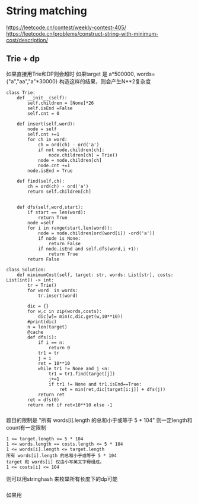 # String matching

https://leetcode.cn/contest/weekly-contest-405/
https://leetcode.cn/problems/construct-string-with-minimum-cost/description/

## Trie + dp
如果直接用Trie和DP则会超时
如果target 是 a*500000, words={"a","aa","a"*30000} 构造这样的结果，则会产生N**2复杂度
```
class Trie:
    def __init__(self):
        self.children = [None]*26
        self.isEnd =False
        self.cnt = 0
    
    def insert(self,word):
        node = self
        self.cnt +=1
        for ch in word:
            ch = ord(ch) - ord('a')
            if not node.children[ch]:
                node.children[ch] = Trie()
            node = node.children[ch]
            node.cnt +=1
        node.isEnd = True
        
    def find(self,ch):
        ch = ord(ch) - ord('a')
        return self.children[ch]
    
    
    def dfs(self,word,start):
        if start == len(word):
            return True
        node =self
        for i in range(start,len(word)):
            node = node.children[ord(word[i]) -ord('a')]
            if node is None:
                return False
            if node.isEnd and self.dfs(word,i +1):
                return True
        return False

class Solution:
    def minimumCost(self, target: str, words: List[str], costs: List[int]) -> int:
        tr = Trie()
        for word  in words:
            tr.insert(word)
        
        dic = {}
        for w,c in zip(words,costs):
            dic[w]= min(c,dic.get(w,10**10))
        #print(dic)
        n = len(target)
        @cache
        def dfs(i):
            if i == n:
                return 0
            tr1 = tr
            j = i
            ret = 10**10
            while tr1 != None and j <n:
                tr1 = tr1.find(target[j])
                j+=1
                if tr1 != None and tr1.isEnd==True:
                    ret = min(ret,dic[target[i:j]] + dfs(j))
            return ret
        ret = dfs(0) 
        return ret if ret<10**10 else -1   
```

###
题目的限制是 "所有 words[i].length 的总和小于或等于 5 * 104" 则一定length和count有一定限制
```
1 <= target.length <= 5 * 104
1 <= words.length == costs.length <= 5 * 104
1 <= words[i].length <= target.length
所有 words[i].length 的总和小于或等于 5 * 104
target 和 words[i] 仅由小写英文字母组成。
1 <= costs[i] <= 104
```

则可以用stringhash 来枚举所有长度下的dp可能

### 
如果用